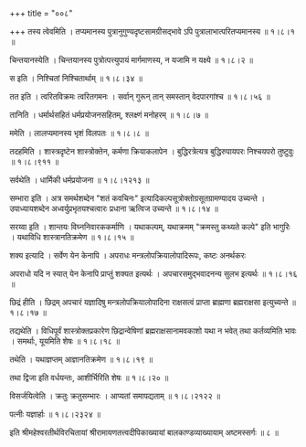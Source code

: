 +++
title = "००८"

+++
तस्य त्वेवमिति । तप्यमानस्य पुत्रानुगुण्यदृष्टसामग्रीसद्भावे ऽपि पुत्रालाभात्परितप्यमानस्य  ॥  १।८।१ ॥   

  

चिन्तयानस्येति । चिन्तयानस्य पुत्रोत्पत्त्युपायं मार्गमाणस्य, न यजामि न यक्ष्ये  ॥  १।८।२ ॥   

  

स इति । निश्चितां निश्चितार्थाम्  ॥  १।८।३४ ॥   

  

तत इति । त्वरितविक्रमः त्वरितगमनः । सर्वान् गुरून् तान् समस्तान् वेदपारगांश्च  ॥  १।८।५६ ॥   

  

तानिति । धर्मार्थसहितं धर्मप्रयोजनसहितम्, श्लक्ष्णं मनोहरम्  ॥  १।८।७ ॥   

  

ममेति । लालप्यमानस्य भृशं विलपतः  ॥  १।८।८ ॥   

  

तदहमिति । शास्त्रदृष्टेन शास्त्रोक्तेन, कर्मणा क्रियाकलापेन । बुद्धिरत्रेत्यत्र बुद्धिरुपायपरः निश्चयपरो तुष्टुवुः  ॥  १।८।९११ ॥   

  

सर्वथेति । धार्मिकी धर्मप्रयोजना  ॥  १।८।१२१३ ॥   

  

सम्भारा इति । अत्र समर्थशब्देन "शतं कवचिनः" इत्यादिकल्पसूत्रोक्तोग्रसूतग्रामण्यादय उच्यन्ते । उपाध्यायशब्देन अध्वर्युप्रभृतयश्चत्वारः प्रधाना ऋत्विज उच्यन्ते  ॥  १।८।१४ ॥   

  

सरय्वा इति । शान्तयः विघ्ननिवारककर्माणि । यथाकल्पम्, यथाक्रमम् "क्रमस्तु कथ्यते कल्पे" इति भागुरिः । यथाविधि शास्त्रानतिक्रमेण  ॥  १।८।१५ ॥   

  

शक्य इत्यादि । सर्वेण येन केनापि । अपराधः मन्त्रलोपक्रियालोपादिरूपः, कष्टः अनर्थकरः  

अपराधो यदि न स्यात् येन केनापि प्राप्तुं शक्यत इत्यर्थः । अपचारसमुद्भवादनन्य सुलभ इत्यर्थः  ॥  १।८।१६ ॥   

  

छिद्रं हीति । छिद्रम् अपचारं यज्ञादिषु मन्त्रलोपक्रियालोपादिना राक्षसत्वं प्राप्ता ब्राह्मणा ब्रह्मराक्षसा इत्युच्यन्ते  ॥  १।८।१७ ॥   

  

तद्यथेति । विधिपूर्वं शास्त्रोक्तप्रकारेण छिद्रान्वेषिणां ब्रह्मराक्षसानामवकाशो यथा न भवेत् तथा कर्तव्यमिति भावः । समर्थाः, यूयमिति शेषः  ॥  १।८।१८ ॥   

  

तथेति । यथाज्ञप्तम् आज्ञानतिक्रमेण  ॥  १।८।१९ ॥   

  

तथा द्विजा इति वर्धयन्तः, आशीर्भिरिति शेषः  ॥  १।८।२० ॥   

  

विसर्जयित्वेति । क्रतुः क्रतुसम्भारः । आप्यतां समापद्यताम्  ॥  १।८।२१२२ ॥   

  

पत्नीः यज्ञार्हाः  ॥  १।८।२३२४ ॥   

  

इति श्रीमहेश्वरतीर्थविरचितायां श्रीरामायणतत्त्वदीपिकाख्यायां बालकाण्डव्याख्यायाम् अष्टमस्सर्गः  ॥  ८  ॥   

  

  

